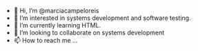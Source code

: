 - 👋 Hi, I’m @marciacampeloreis
- 👀 I’m interested in systems development and software testing.
- 🌱 I’m currently learning HTML.
- 💞️ I’m looking to collaborate on systems development
- 📫 How to reach me ...

